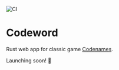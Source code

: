 ![CI](https://github.com/Abhishek8394/codeword/workflows/CI/badge.svg)
# Codeword
Rust web app for classic game [Codenames](https://en.wikipedia.org/wiki/Codenames_(board_game)).

Launching soon! 🚀


